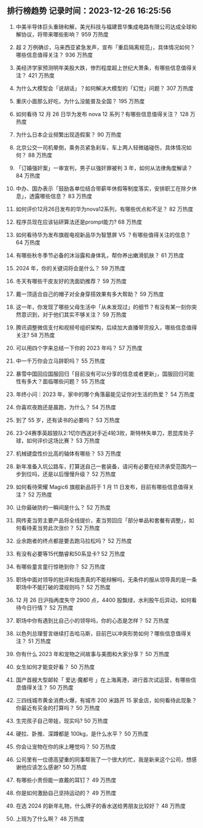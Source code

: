 
## 排行榜趋势 记录时间：2023-12-26 16:25:56
  
  1. 中美半导体巨头重磅和解，美光科技与福建晋华集成电路有限公司达成全球和解协议，将带来哪些影响？ 959 万热度
    
  2. 超 2 万例确诊，马来西亚紧急发声，宣布「重启隔离规范」，具体情况如何？哪些信息值得关注？ 936 万热度
    
  3. 美经济学家预测明年美股大跌，惨烈程度超上世纪大萧条，有哪些信息值得关注？ 421 万热度
    
  4. 为什么大模型会「说胡话」？如何解决大模型的「幻觉」问题？ 307 万热度
    
  5. 重庆小面那么好吃，为什么没能普及全国？ 195 万热度
    
  6. 如何看待 12 月 26 日华为发布 nova 12 系列？有哪些信息值得关注？ 128 万热度
    
  7. 为什么日本企业频繁出现造假案？ 90 万热度
    
  8. 北京公交一司机晕倒，乘务员紧急刹车，车上两人轻微磕碰伤，具体情况如何？ 88 万热度
    
  9. 「订婚强奸案」一审宣判，男子以强奸罪被判 3 年，如何从法律角度解读？ 84 万热度
    
  10. 中办、国办表示「鼓励各单位结合带薪年休假等制度落实，安排职工在除夕休息」，透露哪些信息？ 83 万热度
    
  11. 如何评价12月26日发布的华为nova12系列，有哪些优点和不足？ 82 万热度
    
  12. 程序员现在应该钻研算法还是prompt能力? 68 万热度
    
  13. 如何看待华为发布旗舰电视新品华为智慧屏 V5 ？有哪些值得关注的信息？ 64 万热度
    
  14. 有哪些秋冬季节必备的沐浴露和身体乳，帮你养出嫩滑肌肤？ 61 万热度
    
  15. 2024 年，你的关键词将会是什么？ 59 万热度
    
  16. 冬天有哪些干皮友好的洗面奶推荐？ 59 万热度
    
  17. 戴一顶适合自己的帽子对全身穿搭效果有多大帮助？ 59 万热度
    
  18. 这一年，你发现了哪些父母生活中「从未发现过」的细节？有没有某一刻你突然意识到，对于他们其实不够关注？ 59 万热度
    
  19. 腾讯调整微信支付和视频号组织架构，后续加大直播带货投入，哪些信息值得关注? 58 万热度
    
  20. 可以用四个字来总结一下你的 2023 年吗？ 57 万热度
    
  21. 中一千万你会立马辞职吗？ 55 万热度
    
  22. 暴雪中国回应国服回归「目前没有可以分享的信息或者更新」，国服回归可能性有多大？面临哪些问题？ 55 万热度
    
  23. 年终小问｜2023 年，家中的哪个角落最能见证你对生活的热爱？ 54 万热度
    
  24. 你喜欢夜跑还是晨跑，为什么？ 54 万热度
    
  25. 到了 55 岁，还有读书的必要吗？ 53 万热度
    
  26. 23-24赛季英超狼队2:1切尔西送对手近4轮3败，斯特林失单刀，恩昆库处子球，如何评价这场比赛？ 53 万热度
    
  27. 机械键盘性价比高的轴体有哪些？ 53 万热度
    
  28. 新年准备入坑公路车，打算送自己一套装备，请问有必要在经济承受范围内一步到位吗，还是以后慢慢升级？ 52 万热度
    
  29. 如何看待荣耀 Magic6 旗舰新品将于 1 月 11 日发布，目前有哪些信息值得关注？ 52 万热度
    
  30. 让你最破防的一瞬间是什么？ 52 万热度
    
  31. 网传麦当劳主要产品将全线提价，麦当劳回应「部分单品和套餐有调整」，如何看待麦当劳此次涨价？ 52 万热度
    
  32. 业余跑者的终点都是要去跑马拉松吗？ 52 万热度
    
  33. 有没有必要等15代酷睿和50系显卡? 52 万热度
    
  34. 有哪些童言童行惊艳到你？ 52 万热度
    
  35. 职场中面对领导的批评和指责真的不能辩解吗，无条件的服从领导真的是一条职场中不能打破的潜规则吗？ 52 万热度
    
  36. 12 月 26 日沪指再度失守 2900 点，4400 股飘绿，水利股午后异动，如何看待今日行情？ 52 万热度
    
  37. 职场中你有遇到比自己小的领导吗，你的心态是怎样？ 52 万热度
    
  38. 以色列总理誓言继续打击哈马斯，目前巴以冲突形势如何？哪些信息值得关注？ 51 万热度
    
  39. 你有什么 2023 年和宠物之间故事与美图和大家分享？ 50 万热度
    
  40. 女生如何才能变好看？ 50 万热度
    
  41. 国产首艘大型邮轮「 爱达·魔都号 」在上海离港，进行首次试运营，有哪些信息值得关注？ 50 万热度
    
  42. 三四线城市黄金消费火爆，有城市 200 米路开 15 家金店，如何看待此现象？你最近有买金的打算吗？ 50 万热度
    
  43. 生完孩子自己带娃，现实吗? 50 万热度
    
  44. 硬拉、卧推、深蹲都是 100kg，是什么水平？ 50 万热度
    
  45. 你会让宠物在你的床上睡觉吗？ 50 万热度
    
  46. 公司里有一位德高望重的同事帮我了一个很大的忙，我是新来这个公司，想感谢他应该怎么感谢? 50 万热度
    
  47. 有哪些小贵但能一直戴的耳钉？ 49 万热度
    
  48. 你是如何激励自己坚持运动的？ 49 万热度
    
  49. 在选 2024 的新年礼物，什么牌子的香水送给男朋友比较好？ 48 万热度
    
  50. 上班为了什么啊？ 48 万热度
    
